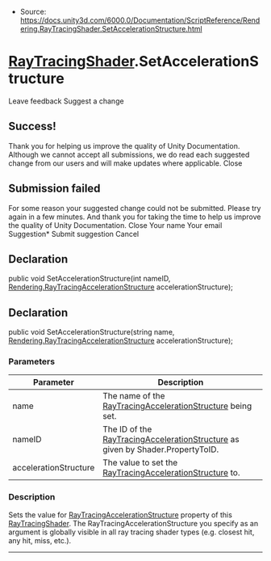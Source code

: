 * Source: https://docs.unity3d.com/6000.0/Documentation/ScriptReference/Rendering.RayTracingShader.SetAccelerationStructure.html

#  [RayTracingShader](https://docs.unity3d.com/6000.0/Documentation/ScriptReference/Rendering.RayTracingShader.html).SetAccelerationStructure
Leave feedback
Suggest a change
## Success!
Thank you for helping us improve the quality of Unity Documentation. Although we cannot accept all submissions, we do read each suggested change from our users and will make updates where applicable.
Close
## Submission failed
For some reason your suggested change could not be submitted. Please <a>try again</a> in a few minutes. And thank you for taking the time to help us improve the quality of Unity Documentation.
Close
Your name Your email Suggestion* Submit suggestion
Cancel
## Declaration
public void SetAccelerationStructure(int nameID, [Rendering.RayTracingAccelerationStructure](https://docs.unity3d.com/6000.0/Documentation/ScriptReference/Rendering.RayTracingAccelerationStructure.html) accelerationStructure); 
## Declaration
public void SetAccelerationStructure(string name, [Rendering.RayTracingAccelerationStructure](https://docs.unity3d.com/6000.0/Documentation/ScriptReference/Rendering.RayTracingAccelerationStructure.html) accelerationStructure); 
### Parameters
Parameter | Description  
---|---  
name | The name of the [RayTracingAccelerationStructure](https://docs.unity3d.com/6000.0/Documentation/ScriptReference/Rendering.RayTracingAccelerationStructure.html) being set.  
nameID | The ID of the [RayTracingAccelerationStructure](https://docs.unity3d.com/6000.0/Documentation/ScriptReference/Rendering.RayTracingAccelerationStructure.html) as given by Shader.PropertyToID.  
accelerationStructure | The value to set the [RayTracingAccelerationStructure](https://docs.unity3d.com/6000.0/Documentation/ScriptReference/Rendering.RayTracingAccelerationStructure.html) to.  
### Description
Sets the value for [RayTracingAccelerationStructure](https://docs.unity3d.com/6000.0/Documentation/ScriptReference/Rendering.RayTracingAccelerationStructure.html) property of this [RayTracingShader](https://docs.unity3d.com/6000.0/Documentation/ScriptReference/Rendering.RayTracingShader.html).
The RayTracingAccelerationStructure you specify as an argument is globally visible in all ray tracing shader types (e.g. closest hit, any hit, miss, etc.).
* * *
